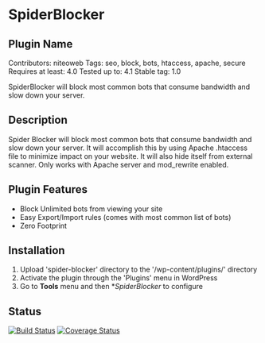 # SpiderBlocker

## Plugin Name

Contributors: niteoweb
Tags: seo, block, bots, htaccess, apache, secure
Requires at least: 4.0
Tested up to: 4.1
Stable tag: 1.0

SpiderBlocker will block most common bots that consume bandwidth and slow down your server.

## Description

Spider Blocker will block most common bots that consume bandwidth and slow down your server. It will accomplish this by
using Apache .htaccess file to minimize impact on your website. It will also hide itself from external scanner. Only works
with Apache server and mod_rewrite enabled.

## Plugin Features
* Block Unlimited bots from viewing your site
* Easy Export/Import rules (comes with most common list of bots)
* Zero Footprint

## Installation

1. Upload 'spider-blocker' directory to the '/wp-content/plugins/' directory
2. Activate the plugin through the 'Plugins' menu in WordPress
3. Go to **Tools** menu and then **SpiderBlocker* to configure

## Status

[![Build Status](https://travis-ci.org/niteoweb/spiderblocker.svg?branch=master)](https://travis-ci.org/niteoweb/spiderblocker)
[![Coverage Status](https://coveralls.io/repos/niteoweb/spiderblocker/badge.svg)](https://coveralls.io/r/niteoweb/spiderblocker)

